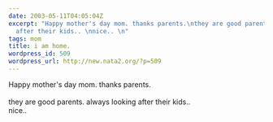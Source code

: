 ```yaml
---
date: 2003-05-11T04:05:04Z
excerpt: "Happy mother's day mom. thanks parents.\nthey are good parents. always looking
  after their kids.. \nnice.. \n"
tags: mom
title: i am home.
wordpress_id: 509
wordpress_url: http://new.nata2.org/?p=509
---
```


Happy mother's day mom. thanks parents.
<br/><br/>they are good parents. always looking after their kids.. <br/>
nice.. 
